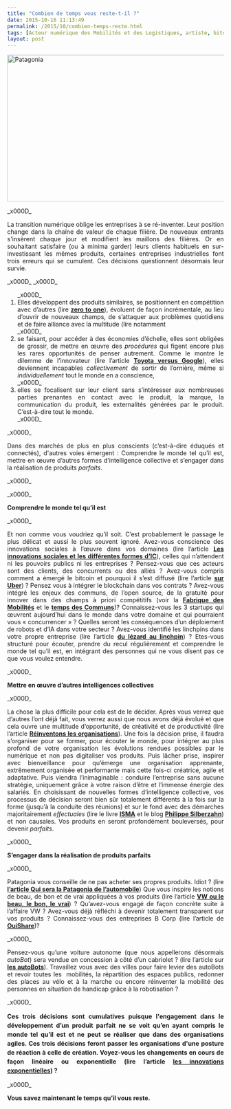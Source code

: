```yaml
---
title: "Combien de temps vous reste-t-il ?"
date: 2015-10-16 11:13:49
permalink: /2015/10/combien-temps-reste.html
tags: [Acteur numérique des Mobilités et des Logistiques, artiste, bitcoin, blockchain, communs, holoptisme, innovation]
layout: post
---
```


<p style="text-align: justify"><a href="http://transportsdufutur.ademe.fr/wp-content/uploads/sites/6/2015/10/Patagonia.jpg"><img class="aligncenter wp-image-4106 size-full" src="http://transportsdufutur.ademe.fr/wp-content/uploads/sites/6/2015/10/Patagonia.jpg" alt="Patagonia" width="637" height="341" /></a></p>_x000D_
<p style="text-align: justify">La transition numérique oblige les entreprises à se ré-inventer. Leur position change dans la chaîne de valeur de chaque filière. De nouveaux entrants s'insèrent chaque jour et modifient les maillons des filières. Or en souhaitant satisfaire (ou à minima garder) leurs clients habituels en sur-investissant les mêmes produits, certaines entreprises industrielles font trois erreurs qui se cumulent. Ces décisions questionnent désormais leur survie.</p>_x000D_
_x000D_
<ol style="text-align: justify">_x000D_
	<li>Elles développent des produits similaires, se positionnent en compétition avec d’autres (lire <strong><a href="http://zerotoonebook.com/">zero to one</a></strong>), évoluent de façon incrémentale, au lieu d’ouvrir de nouveaux champs, de s’attaquer aux problèmes quotidiens et de faire alliance avec la multitude (lire notamment</li>_x000D_
	<li>se faisant, pour accéder à des économies d’échelle, elles sont obligées de grossir, de mettre en œuvre des <em>procédures</em> qui figent encore plus les rares opportunités de penser autrement. Comme le montre le dilemme de l’innovateur (lire l’article <strong><a href="http://transportsdufutur.ademe.fr/2014/09/toyota-versus-google.html">Toyota versus Google</a></strong>), elles deviennent incapables <em>collectivement</em> de sortir de l’ornière, même si <em>individuellement</em> tout le monde en a conscience,</li>_x000D_
	<li>elles se focalisent sur leur client sans s’intéresser aux nombreuses parties prenantes en contact avec le produit, la marque, la communication du produit, les externalités générées par le produit. C’est-à-dire tout le monde.</li>_x000D_
</ol>_x000D_
<p style="text-align: justify">Dans des marchés de plus en plus conscients (c’est-à-dire éduqués et connectés), d'autres voies émergent : Comprendre le monde tel qu’il est, mettre en œuvre d’autres formes d’intelligence collective et s’engager dans la réalisation de produits <em>parfaits</em>.</p>_x000D_
<p style="text-align: justify"><!--more--></p>_x000D_
<p style="text-align: justify"><strong>Comprendre le monde tel qu’il est </strong></p>_x000D_
<p style="text-align: justify">Et non comme vous voudriez qu’il soit. C’est probablement le passage le plus délicat et aussi le plus souvent ignoré. Avez-vous conscience des innovations sociales à l’œuvre dans vos domaines (lire l’article <strong><a href="http://transportsdufutur.ademe.fr/2014/06/les-innovations-sociales-et-les-differentes-formes-dintelligences-collectives.html">Les innovations sociales et les différentes formes d’IC</a></strong>), celles qui n’attendent ni les pouvoirs publics ni les entreprises ? Pensez-vous que ces acteurs sont des clients, des concurrents ou des alliés ? Avez-vous compris comment a émergé le bitcoin et pourquoi il s’est diffusé (lire l’article <strong><a href="http://transportsdufutur.ademe.fr/2015/07/viendra-luberisation-duber.html">sur Uber</a></strong>) ? Pensez vous à intégrer le blockchain dans vos contrats ? Avez-vous intégré les enjeux des communs, de l’open source, de la gratuité pour innover dans des champs à priori compétitifs (voir la <strong><a href="http://lafabriquedesmobilites.fr/">Fabrique des Mobilités</a></strong> et le <strong><a href="http://tempsdescommuns.org/">temps des Communs</a></strong>)? Connaissez-vous les 3 startups qui œuvrent aujourd’hui dans le monde dans votre domaine et qui pourraient vous « concurrencer » ? Quelles seront les conséquences d’un déploiement de robots et d’IA dans votre secteur ? Avez-vous identifié les linchpins dans votre propre entreprise (lire l’article <strong><a href="https://plassat.wordpress.com/2015/08/16/du-lezard-au-linchpin/">du lézard au linchpin</a></strong>) ? Etes-vous structuré pour écouter, prendre du recul régulièrement et comprendre le monde tel qu’il est, en intégrant des personnes qui ne vous disent pas ce que vous voulez entendre.</p>_x000D_
<p style="text-align: justify"><strong>Mettre en œuvre d’autres intelligences collectives</strong></p>_x000D_
<p style="text-align: justify">La chose la plus difficile pour cela est de le décider. Après vous verrez que d’autres l’ont déjà fait, vous verrez aussi que nous avons déjà évolué et que cela ouvre une multitude d’opportunité, de créativité et de productivité (lire l’article <strong><a href="http://transportsdufutur.ademe.fr/2015/05/reinventons-les-organisations.html">Réinventons les organisations</a></strong>). Une fois la décision prise, il faudra s’organiser pour se former, pour écouter le monde, pour intégrer au plus profond de votre organisation les évolutions rendues possibles par le numérique et non pas digitaliser vos produits. Puis lâcher prise, inspirer avec bienveillance pour qu’émerge une organisation apprenante, extrêmement organisée et performante mais cette fois-ci créatrice, agile et adaptative. Puis viendra l’inimaginable : conduire l’entreprise sans aucune stratégie, uniquement grâce à votre raison d’être et l’immense énergie des salariés. En choisissant de nouvelles formes d’intelligence collective, vos processus de décision seront bien sûr totalement différents à la fois sur la forme (jusqu’à la conduite des réunions) et sur le fond avec des démarches majoritairement <em>effectuales</em> (lire le livre <strong><a href="http://www.skema-bs.fr/skema-expert/methode-isma360">ISMA</a></strong> et le blog <strong><a href="http://philippesilberzahn.com/">Philippe Silberzahn</a></strong>) et non causales. Vos produits en seront profondément bouleversés, pour devenir <em>parfaits</em>.</p>_x000D_
<p style="text-align: justify"><strong>S’engager dans la réalisation de produits parfaits</strong></p>_x000D_
<p style="text-align: justify">Patagonia vous conseille de ne pas acheter ses propres produits. Idiot ? (lire <strong><a href="http://transportsdufutur.ademe.fr/2013/09/nissan-et-daimler-sengagent-a-commercialiser-des-voitures-autonomes-en-2020-risques-et-opportunites.html">l’article Qui sera la Patagonia de l’automobile</a></strong>) Que vous inspire les notions de beau, de bon et de vrai appliquées à vos produits (lire l’article <strong><a href="http://transportsdufutur.ademe.fr/2015/09/beau-bon-vrai.html">VW ou le beau, le bon, le vrai</a></strong>) ? Qu’avez-vous engagé de façon concrète suite à l’affaire VW ? Avez-vous déjà réfléchi à devenir totalement transparent sur vos produits ? Connaissez-vous des entreprises B Corp (lire l’article de <strong><a href="http://magazine.ouishare.net/fr/2015/10/500-entreprises-b-corp-en-france-dici-3-ans/">OuiShare</a></strong>)?</p>_x000D_
<p style="text-align: justify">Pensez-vous qu’une voiture autonome (que nous appellerons désormais <em>autoBot</em>) sera vendue en concession à côté d’un cabriolet ? (lire l’article sur <strong><a href="http://transportsdufutur.ademe.fr/2015/10/robotisation-linvention-linnovation.html">les autoBots</a></strong>). Travaillez vous avec des villes pour faire levier des autoBots et revoir toutes les  mobilités, la répartition des espaces publics, redonner des places au vélo et à la marche ou encore réinventer la mobilité des personnes en situation de handicap grâce à la robotisation ?</p>_x000D_
<p style="text-align: justify"><strong style="line-height: 1.5">Ces trois décisions sont cumulatives puisque l'engagement dans le développement d’un produit parfait ne se voit qu’en ayant compris le monde tel qu’il est et ne peut se réaliser que dans des organisations agiles. Ces trois décisions feront passer les organisations d'une posture de réaction à celle de création. Voyez-vous les changements en cours de façon linéaire ou exponentielle (lire l’article <a href="http://lafabriquedesmobilites.fr/non-classe/pret-pour-des-innovations-exponentielles/">les innovations exponentielles</a>) ? </strong></p>_x000D_
<p style="text-align: justify"><strong>Vous savez maintenant le temps qu’il vous reste.</strong></p>
